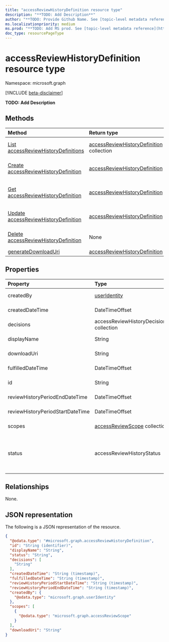 ```yaml
---
title: "accessReviewHistoryDefinition resource type"
description: "**TODO: Add Description**"
author: "**TODO: Provide Github Name. See [topic-level metadata reference](https://msgo.azurewebsites.net/add/document/guidelines/metadata.html#topic-level-metadata)**"
ms.localizationpriority: medium
ms.prod: "**TODO: Add MS prod. See [topic-level metadata reference](https://msgo.azurewebsites.net/add/document/guidelines/metadata.html#topic-level-metadata)**"
doc_type: resourcePageType
---
```


# accessReviewHistoryDefinition resource type

Namespace: microsoft.graph

[!INCLUDE [beta-disclaimer](../../includes/beta-disclaimer.md)]

**TODO: Add Description**

## Methods
|Method|Return type|Description|
|:---|:---|:---|
|[List accessReviewHistoryDefinitions](../api/accessreviewhistorydefinition-list.md)|[accessReviewHistoryDefinition](../resources/accessreviewhistorydefinition.md) collection|Get a list of the [accessReviewHistoryDefinition](../resources/accessreviewhistorydefinition.md) objects and their properties.|
|[Create accessReviewHistoryDefinition](../api/accessreviewset-post-historydefinitions.md)|[accessReviewHistoryDefinition](../resources/accessreviewhistorydefinition.md)|Create a new [accessReviewHistoryDefinition](../resources/accessreviewhistorydefinition.md) object.|
|[Get accessReviewHistoryDefinition](../api/accessreviewhistorydefinition-get.md)|[accessReviewHistoryDefinition](../resources/accessreviewhistorydefinition.md)|Read the properties and relationships of an [accessReviewHistoryDefinition](../resources/accessreviewhistorydefinition.md) object.|
|[Update accessReviewHistoryDefinition](../api/accessreviewhistorydefinition-update.md)|[accessReviewHistoryDefinition](../resources/accessreviewhistorydefinition.md)|Update the properties of an [accessReviewHistoryDefinition](../resources/accessreviewhistorydefinition.md) object.|
|[Delete accessReviewHistoryDefinition](../api/accessreviewhistorydefinition-delete.md)|None|Deletes an [accessReviewHistoryDefinition](../resources/accessreviewhistorydefinition.md) object.|
|[generateDownloadUri](../api/accessreviewhistorydefinition-generatedownloaduri.md)|[accessReviewHistoryDefinition](../resources/accessreviewhistorydefinition.md)|**TODO: Add Description**|

## Properties
|Property|Type|Description|
|:---|:---|:---|
|createdBy|[userIdentity](../resources/useridentity.md)|**TODO: Add Description**|
|createdDateTime|DateTimeOffset|**TODO: Add Description**|
|decisions|accessReviewHistoryDecisionFilter collection|**TODO: Add Description**|
|displayName|String|**TODO: Add Description**|
|downloadUri|String|**TODO: Add Description**|
|fulfilledDateTime|DateTimeOffset|**TODO: Add Description**|
|id|String|**TODO: Add Description**|
|reviewHistoryPeriodEndDateTime|DateTimeOffset|**TODO: Add Description**|
|reviewHistoryPeriodStartDateTime|DateTimeOffset|**TODO: Add Description**|
|scopes|[accessReviewScope](../resources/accessreviewscope.md) collection|**TODO: Add Description**|
|status|accessReviewHistoryStatus|**TODO: Add Description**. The possible values are: `done`, `inprogress`, `error`, `requested`, `unknownFutureValue`.|

## Relationships
None.

## JSON representation
The following is a JSON representation of the resource.
<!-- {
  "blockType": "resource",
  "keyProperty": "id",
  "@odata.type": "microsoft.graph.accessReviewHistoryDefinition",
  "openType": false
}
-->
``` json
{
  "@odata.type": "#microsoft.graph.accessReviewHistoryDefinition",
  "id": "String (identifier)",
  "displayName": "String",
  "status": "String",
  "decisions": [
    "String"
  ],
  "createdDateTime": "String (timestamp)",
  "fulfilledDateTime": "String (timestamp)",
  "reviewHistoryPeriodStartDateTime": "String (timestamp)",
  "reviewHistoryPeriodEndDateTime": "String (timestamp)",
  "createdBy": {
    "@odata.type": "microsoft.graph.userIdentity"
  },
  "scopes": [
    {
      "@odata.type": "microsoft.graph.accessReviewScope"
    }
  ],
  "downloadUri": "String"
}
```

